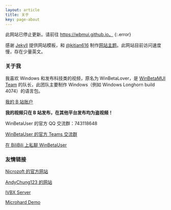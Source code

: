 ```yaml
---
layout: article
title: 关于
key: page-about
---
```


此网站已停止更新。请前往 https://wbmui.github.io。
{:.error}

感谢 [Jekyll](https://jekyllrb.com/) 提供网站模板，和 [@kitian616](https://github.com/kitian616) 制作[网站主题](https://github.com/kitian616/jekyll-TeXt-theme)。此网站目前访问速度慢，存在少量英文。

### 关于我

我喜欢 Windows 和发布科技类的视频，原名为 WinBetaLover，是 [WinBetaMUI Team](/winbetamui) 的队长，此团队主要制作 Windows（例如 Windows Longhorn build 4074）的语言包。

[我的 B 站账户](https://space.bilibili.com/410645610) 

**我的视频只在 B 站发布，在其他平台发布均为盗视频！**

WinBetaUser 的官方 QQ 交流群：743118648

[WinBetaUser 的官方 Teams 交流群](https://teams.live.com/l/invite/FEAmeoOdKfVGNvmNAE)

[在 BiliBili 上私聊 WinBetaUser](https://message.bilibili.com/#whisper/mid410645610)

### 友情链接

[Nicrozoft 的官方网站](https://nicrozoft.github.io)

[AndyChung123 的网站](https://andychung123.github.io)

[IVBX Server](https://ivbxdata.github.io)

[Microhard Demo](https://microharddemo.github.io)
